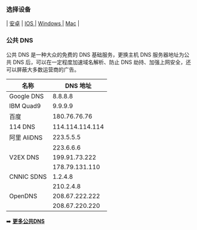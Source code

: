 ### **选择设备**


|   [安卓](安卓.md)   |   [IOS ](IOS.md)   |   [Windows ](Windows.md)   |   [Mac](Mac.md)   |



### **公共 DNS**

公共 DNS 是一种大众的免费的 DNS 基础服务，更换主机 DNS 服务器地址为公共 DNS 后，可以在一定程度加速域名解析、防止 DNS 劫持、加强上网安全，还可以屏蔽大多数运营商的广告。

| 名称 | DNS 地址 |
| --- | --- |
| Google DNS | 8.8.8.8 |
| IBM Quad9 | 9.9.9.9 |
| 百度 | 180.76.76.76 |
| 114 DNS | 114.114.114.114 |
| 阿里 AliDNS | 223.5.5.5
||223.6.6.6 |
| V2EX DNS | 199.91.73.222
||178.79.131.110 |
| CNNIC SDNS | 1.2.4.8
||210.2.4.8 |
| OpenDNS | 208.67.222.222
||208.67.220.220 |

➡️ **[更多公共DNS](https://www.publicdns.xyz/)**
